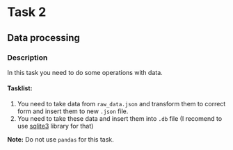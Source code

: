 # Task 2

## Data processing

### Description

In this task you need to do some operations with data.

#### Tasklist:

1. You need to take data from `raw_data.json` and transform them to correct form and insert them to new `.json` file.
2. You need to take these data and insert them into `.db` file (I recomend to use [sqlite3](https://docs.python.org/3/library/sqlite3.html) library for that)

**Note:** Do not use `pandas` for this task.